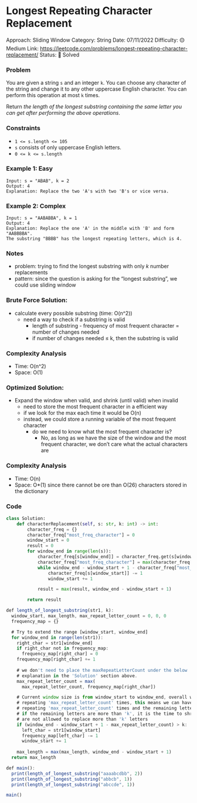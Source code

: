 # Longest Repeating Character Replacement

Approach: Sliding Window
Category: String
Date: 07/11/2022
Difficulty: 🟡 Medium
Link: https://leetcode.com/problems/longest-repeating-character-replacement/
Status: 👏 Solved

### Problem

You are given a string `s` and an integer `k`. You can choose any character of the string and change it to any other uppercase English character. You can perform this operation at most `k` times.

Return *the length of the longest substring containing the same letter you can get after performing the above operations*.

### Constraints

- `1 <= s.length <= 105`
- `s` consists of only uppercase English letters.
- `0 <= k <= s.length`

### Example 1: Easy

```
Input: s = "ABAB", k = 2
Output: 4
Explanation: Replace the two 'A's with two 'B's or vice versa.
```

### Example 2: Complex

```
Input: s = "AABABBA", k = 1
Output: 4
Explanation: Replace the one 'A' in the middle with 'B' and form "AABBBBA".
The substring "BBBB" has the longest repeating letters, which is 4.
```

### Notes

- problem: trying to find the longest substring with only *k* number replacements
- pattern: since the question is asking for the “longest substring”, we could use sliding window

### Brute Force Solution:

- calculate every possible substring (time: O(n^2))
    - need a way to check if a substring is valid
        - length of substring - frequency of most frequent character = number of changes needed
        - if number of changes needed ≤ k, then the substring is valid

### Complexity Analysis

- Time: O(n^2)
- Space: O(1)

### Optimized Solution:

- Expand the window when valid, and shrink (until valid) when invalid
    - need to store the most frequent character in a efficient way
    - if we look for the max each time it would be O(n)
    - instead, we could store a running variable of the most frequent character
        - do we need to know what the most frequent character is?
            - No, as long as we have the size of the window and the most frequent character, we don’t care what the actual characters are

### Complexity Analysis

- Time: O(n)
- Space: O*(1) since there cannot be ore than O(26) characters stored in the dictionary

### Code

```python
class Solution:
    def characterReplacement(self, s: str, k: int) -> int:
        character_freq = {}
        character_freq["most_freq_character"] = 0
        window_start = 0
        result = 0
        for window_end in range(len(s)):
            character_freq[s[window_end]] = character_freq.get(s[window_end], 0) + 1
            character_freq["most_freq_character"] = max(character_freq["most_freq_character"], character_freq[s[window_end]])
            while window_end - window_start + 1 - character_freq["most_freq_character"] > k:
                character_freq[s[window_start]] -= 1 
                window_start += 1 

            result = max(result, window_end - window_start + 1)

        return result
```

```jsx
def length_of_longest_substring(str1, k):
  window_start, max_length, max_repeat_letter_count = 0, 0, 0
  frequency_map = {}

  # Try to extend the range [window_start, window_end]
  for window_end in range(len(str1)):
    right_char = str1[window_end]
    if right_char not in frequency_map:
      frequency_map[right_char] = 0
    frequency_map[right_char] += 1
    
    # we don't need to place the maxRepeatLetterCount under the below 'if', see the 
    # explanation in the 'Solution' section above.
    max_repeat_letter_count = max(
      max_repeat_letter_count, frequency_map[right_char])

    # Current window size is from window_start to window_end, overall we have a letter which is
    # repeating 'max_repeat_letter_count' times, this means we can have a window which has one letter
    # repeating 'max_repeat_letter_count' times and the remaining letters we should replace.
    # if the remaining letters are more than 'k', it is the time to shrink the window as we
    # are not allowed to replace more than 'k' letters
    if (window_end - window_start + 1 - max_repeat_letter_count) > k:
      left_char = str1[window_start]
      frequency_map[left_char] -= 1
      window_start += 1
      
    max_length = max(max_length, window_end - window_start + 1)
  return max_length

def main():
  print(length_of_longest_substring("aaaabcdbb", 2))
  print(length_of_longest_substring("abbcb", 1))
  print(length_of_longest_substring("abccde", 1))

main()
```